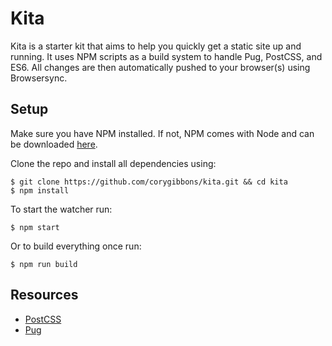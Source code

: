 # Kita
Kita is a starter kit that aims to help you quickly get a static site up and running. It uses NPM scripts as a build system to handle Pug, PostCSS, and ES6. All changes are then automatically pushed to your browser(s) using Browsersync.

## Setup

Make sure you have NPM installed. If not, NPM comes with Node and can be downloaded [here](https://nodejs.org/en/download/).

Clone the repo and install all dependencies using:
```
$ git clone https://github.com/corygibbons/kita.git && cd kita
$ npm install
```

To start the watcher run:
```
$ npm start
```
Or to build everything once run:
```
$ npm run build
```

## Resources
- [PostCSS](http://postcss.org)
- [Pug](https://pugjs.org)
